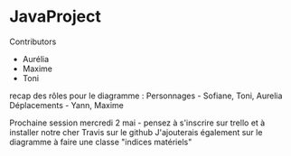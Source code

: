 # JavaProject

Contributors
* Aurélia
* Maxime
* Toni


recap des rôles pour le diagramme : Personnages - Sofiane, Toni, Aurelia Déplacements - Yann, Maxime

Prochaine session mercredi 2 mai - pensez à s'inscrire sur trello et à installer notre cher Travis sur le github J'ajouterais également sur le diagramme à faire une classe "indices matériels"
